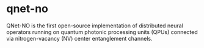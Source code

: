 # qnet-no
QNet-NO is the first open-source implementation of distributed neural operators running on quantum photonic processing units (QPUs) connected via nitrogen-vacancy (NV) center entanglement channels.
